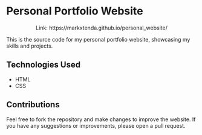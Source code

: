 # Personal Portfolio Website

<p align="center">Link: https://markxtenda.github.io/personal_website/</p>

This is the source code for my personal portfolio website, showcasing my skills and projects.

## Technologies Used 

* HTML
* CSS

## Contributions

Feel free to fork the repository and make changes to improve the website. If you have any suggestions or improvements, please open a pull request.

